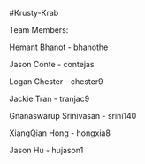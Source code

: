#Krusty-Krab

Team Members:

Hemant Bhanot - bhanothe

Jason Conte - contejas

Logan Chester - chester9

Jackie Tran - tranjac9

Gnanaswarup Srinivasan - srini140

XiangQian Hong - hongxia8

Jason Hu - hujason1

